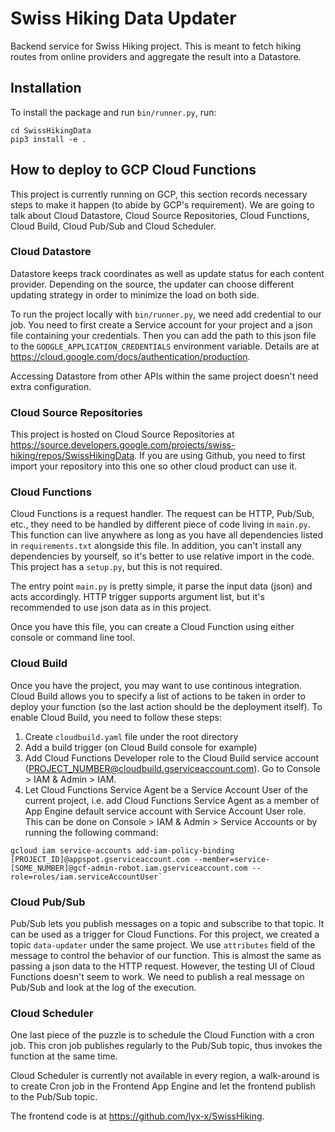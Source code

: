 # Swiss Hiking Data Updater

Backend service for Swiss Hiking project. This is meant to fetch hiking
routes from online providers and aggregate the result into a Datastore.

## Installation

To install the package and run `bin/runner.py`, run:

```
cd SwissHikingData
pip3 install -e .
```

## How to deploy to GCP Cloud Functions

This project is currently running on GCP, this section records necessary steps
to make it happen (to abide by GCP's requirement). We are going to talk about
Cloud Datastore, Cloud Source Repositories, Cloud Functions, Cloud Build,
Cloud Pub/Sub and Cloud Scheduler.

### Cloud Datastore

Datastore keeps track coordinates as well as update status for each content
provider. Depending on the source, the updater can choose different updating
strategy in order to minimize the load on both side.

To run the project locally with `bin/runner.py`, we need add credential to
our job. You need to first create a Service account for your project and
a json file containing your credentials. Then you can add the path to this
json file to the `GOOGLE_APPLICATION_CREDENTIALS` environment variable.
Details are at https://cloud.google.com/docs/authentication/production.

Accessing Datastore from other APIs within the same project doesn't need
extra configuration.

### Cloud Source Repositories

This project is hosted on Cloud Source Repositories at
https://source.developers.google.com/projects/swiss-hiking/repos/SwissHikingData.
If you are using Github, you need to first import your repository into this
one so other cloud product can use it.

### Cloud Functions

Cloud Functions is a request handler. The request can be HTTP, Pub/Sub, etc.,
they need to be handled by different piece of
code living in `main.py`. This function can live anywhere as long as you have
all dependencies listed in `requirements.txt` alongside this file. In addition,
you can't install any dependencies by yourself, so it's better to use relative
import in the code. This project has a `setup.py`, but this is not required.

The entry point `main.py` is pretty simple, it parse the input data (json)
and acts accordingly. HTTP trigger supports argument list, but it's
recommended to use json data as in this project.

Once you have this file, you can create a Cloud Function using either console
or command line tool.

### Cloud Build

Once you have the project, you may want to use continous integration. Cloud
Build allows you to specify a list of actions to be taken in order to deploy
your function (so the last action should be the deployment itself). To enable
Cloud Build, you need to follow these steps:

1. Create `cloudbuild.yaml` file under the root directory
2. Add a build trigger (on Cloud Build console for example)
3. Add Cloud Functions Developer role to the Cloud Build
   service account (PROJECT_NUMBER@cloudbuild.gserviceaccount.com).
   Go to Console > IAM & Admin > IAM.
4. Let Cloud Functions Service Agent be a Service Account User of the current
   project, i.e. add Cloud Functions Service Agent as a member of App Engine
   default service account with Service Account User role. This can be done
   on Console > IAM & Admin > Service Accounts or by running the following
   command:
   
```
gcloud iam service-accounts add-iam-policy-binding [PROJECT_ID]@appspot.gserviceaccount.com --member=service-[SOME_NUMBER]@gcf-admin-robot.iam.gserviceaccount.com --role=roles/iam.serviceAccountUser`
```

### Cloud Pub/Sub

Pub/Sub lets you publish messages on a topic and subscribe to that topic.
It can be used as a trigger for Cloud Functions. For this project, we
created a topic `data-updater` under the same project. We use `attributes`
field of the message to control the behavior of our function. This is
almost the same as passing a json data to the HTTP request. However,
the testing UI of Cloud Functions doesn't seem to work. We need to
publish a real message on Pub/Sub and look at the log of the execution.

### Cloud Scheduler

One last piece of the puzzle is to schedule the Cloud Function with a
cron job. This cron job publishes regularly to the Pub/Sub topic, thus
invokes the function at the same time.

Cloud Scheduler is currently not available in every region, a walk-around
is to create Cron job in the Frontend App Engine and let the frontend
publish to the Pub/Sub topic.

The frontend code is at https://github.com/lyx-x/SwissHiking.
